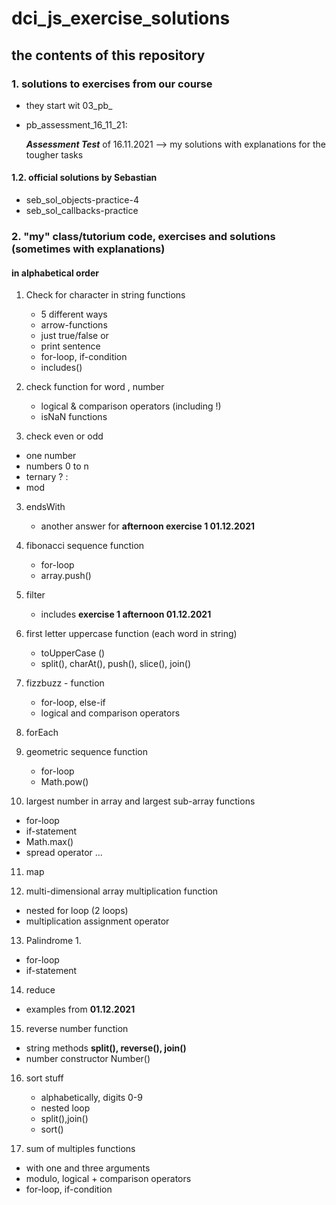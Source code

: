 # dci_js_exercise_solutions

## the contents of this repository

### 1. solutions to exercises from our course 

- they start wit 03_pb_

- pb_assessment_16_11_21:

   ***Assessment Test*** of 16.11.2021
   --> my solutions with explanations for the tougher tasks

#### 1.2. official solutions by Sebastian

- seb_sol_objects-practice-4
- seb_sol_callbacks-practice

### 2. "my" class/tutorium code, exercises and solutions (sometimes with explanations)

#### in alphabetical order 

1. Check for character in string functions
   - 5 different ways
   - arrow-functions
   - just true/false or
   - print sentence
   - for-loop, if-condition
   - includes()

2. check function for word , number
   - logical & comparison operators (including !)
   - isNaN functions

3. check even or odd 
  - one number
  - numbers 0 to n
  - ternary ? : 
  - mod

3. endsWith  
   - another answer for **afternoon exercise 1 01.12.2021**

4. fibonacci sequence function
   - for-loop
   - array.push()

5. filter
   - includes **exercise 1 afternoon 01.12.2021**   

6. first letter uppercase function (each word in string)
   - toUpperCase ()
   - split(), charAt(), push(), slice(), join()

7. fizzbuzz - function
   - for-loop, else-if
   - logical and comparison operators   

8. forEach   

9. geometric sequence function 
   - for-loop 
   - Math.pow()

10. largest number in array and
   largest sub-array functions
   - for-loop   
   - if-statement
   - Math.max()
   - spread operator ...

11. map

12. multi-dimensional array multiplication function
   - nested for loop (2 loops)
   - multiplication assignment operator

13. Palindrome 1.
   - for-loop   
   - if-statement

14. reduce
   - examples from **01.12.2021**

15. reverse number function
   - string methods
     **split(), reverse(), join()**
   - number constructor
     Number()   

16. sort stuff
    - alphabetically, digits 0-9
    - nested loop
    - split(),join()
    - sort()     

17. sum of multiples functions
   - with one and three arguments
   - modulo, logical + comparison operators
   - for-loop, if-condition       
 

